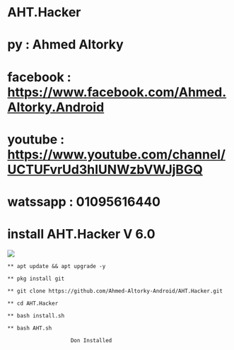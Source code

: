 # AHT.Hacker
# py : Ahmed Altorky
# facebook : https://www.facebook.com/Ahmed.Altorky.Android
# youtube : https://www.youtube.com/channel/UCTUFvrUd3hIUNWzbVWJjBGQ
# watssapp : 01095616440
# install AHT.Hacker V 6.0

<img SRC="https://www.google.com/search?q=AHT+Hacker&client=ms-android-tecno&prmd=vin&source=lnms&tbm=isch&sa=X&ved=2ahUKEwj_zoTtw6riAhWPM-wKHYJzAs8Q_AUoAnoECAwQAg&biw=360&bih=616#imgrc=l52y037_iubQVM">

```
** apt update && apt upgrade -y

** pkg install git 

** git clone https://github.com/Ahmed-Altorky-Android/AHT.Hacker.git

** cd AHT.Hacker

** bash install.sh

** bash AHT.sh
```
                        Don Installed
